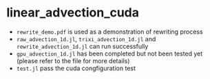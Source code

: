 # linear_advection_cuda

- `rewrite_demo.pdf` is used as a demonstration of rewriting process
- `raw_advection_1d.jl`, `trixi_advection_1d.jl` and `rewrite_advection_1d.jl` can run successfully
- `gpu_advection_1d.jl` has been completed but not been tested yet (please refer to the file for more details)
- `test.jl` pass the cuda congfiguration test